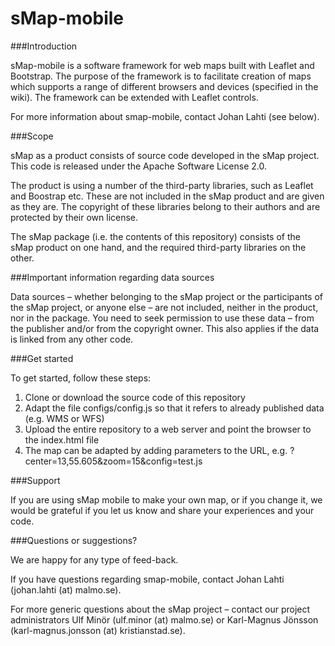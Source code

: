 sMap-mobile
===========

###Introduction

sMap-mobile is a software framework for web maps built with Leaflet and Bootstrap. The purpose of the framework is to facilitate creation of maps which supports a range of different browsers and devices (specified in the wiki). The framework can be extended with Leaflet controls.

For more information about smap-mobile, contact Johan Lahti (see below).

###Scope

sMap as a product consists of source code developed in the sMap project. This code is released under the Apache Software License 2.0.

The product is using a number of the third-party libraries, such as Leaflet and Boostrap etc. These are not included in the sMap product and are given as they are. The copyright of these libraries belong to their authors and are protected by their own license.

The sMap package (i.e. the contents of this repository) consists of the sMap product on one hand, and the required third-party libraries on the other.

###Important information regarding data sources

Data sources – whether belonging to the sMap project or the participants of the sMap project, or anyone else – are not included, neither in the product, nor in the package. You need to seek permission to use these data – from the publisher and/or from the copyright owner. This also applies if the data is linked from any other code.

###Get started

To get started, follow these steps:

1. Clone or download the source code of this repository
2. Adapt the file configs/config.js so that it refers to already published data (e.g. WMS or WFS)
3. Upload the entire repository to a web server and point the browser to the index.html file
4. The map can be adapted by adding parameters to the URL, e.g. ?center=13,55.605&zoom=15&config=test.js

###Support

If you are using sMap mobile to make your own map, or if you change it, we would be grateful if you let us know and share your experiences and your code.

###Questions or suggestions?

We are happy for any type of feed-back.

If you have questions regarding smap-mobile, contact Johan Lahti (johan.lahti (at) malmo.se).

For more generic questions about the sMap project – contact our project administrators Ulf Minör (ulf.minor (at) malmo.se) or Karl-Magnus Jönsson (karl-magnus.jonsson (at) kristianstad.se).
